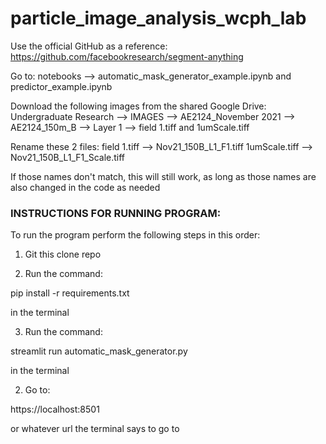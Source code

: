 # particle_image_analysis_wcph_lab

Use the official GitHub as a reference: https://github.com/facebookresearch/segment-anything

Go to:
notebooks --> automatic_mask_generator_example.ipynb and predictor_example.ipynb

Download the following images from the shared Google Drive:
Undergraduate Research --> IMAGES --> AE2124_November 2021 --> AE2124_150m_B --> Layer 1 --> field 1.tiff and 1umScale.tiff

Rename these 2 files:
field 1.tiff --> Nov21_150B_L1_F1.tiff
1umScale.tiff --> Nov21_150B_L1_F1_Scale.tiff

If those names don't match, this will still work, as long as those names are also changed in the code as needed

### INSTRUCTIONS FOR RUNNING PROGRAM: ###

To run the program perform the following steps in this order:

1) Git this clone repo

2) Run the command:

pip install -r requirements.txt

in the terminal

3) Run the command:

streamlit run automatic_mask_generator.py

in the terminal

2) Go to:

https://localhost:8501

or whatever url the terminal says to go to
